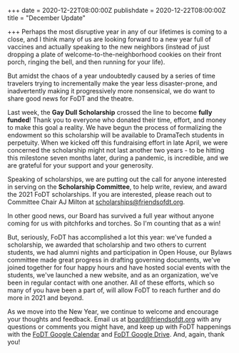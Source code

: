 +++
date = 2020-12-22T08:00:00Z
publishdate = 2020-12-22T08:00:00Z
title = "December Update"

+++
Perhaps the most disruptive year in any of our lifetimes is coming to a close, and I think many of us are looking forward to a new year full of vaccines and actually speaking to the new neighbors (instead of just dropping a plate of welcome-to-the-neighborhood cookies on their front porch, ringing the bell, and then running for your life).   
  
But amidst the chaos of a year undoubtedly caused by a series of time travelers trying to incrementally make the year less disaster-prone, and inadvertently making it progressively more nonsensical, we do want to share good news for FoDT and the theatre.  
  
Last week, the **Gay Dull Scholarship** crossed the line to become **fully funded**! Thank you to everyone who donated their time, effort, and money to make this goal a reality. We have begun the process of formalizing the endowment so this scholarship will be available to DramaTech students in perpetuity. When we kicked off this fundraising effort in late April, we were concerned the scholarship might not last another two years - to be hitting this milestone seven months later, during a pandemic, is incredible, and we are grateful for your support and your generosity.   
  
Speaking of scholarships, we are putting out the call for anyone interested in serving on the **Scholarship Committee**, to help write, review, and award the 2021 FoDT scholarships. If you are interested, please reach out to Committee Chair AJ Milton at [scholarships@friendsofdt.org](mailto:scholarships@friendsofdt.org).  
  
In other good news, our Board has survived a full year without anyone coming for us with pitchforks and torches. So I'm counting that as a win!  
  
But, seriously, FoDT has accomplished a lot this year: we've funded a scholarship, we awarded that scholarship and two others to current students, we had alumni nights and participation in Open House, our Bylaws committee made great progress in drafting governing documents, we've joined together for four happy hours and have hosted social events with the students, we've launched a new website, and as an organization, we've been in regular contact with one another. All of these efforts, which so many of you have been a part of, will allow FoDT to reach further and do more in 2021 and beyond.  
  
As we move into the New Year, we continue to welcome and encourage your thoughts and feedback. Email us at [board@friendsofdt.org](mailto:board@friendsofdt.org) with any questions or comments you might have, and keep up with FoDT happenings with the [FoDT Google Calendar](https://dramatech.us11.list-manage.com/track/click?u=8c474d14d7dee640868d40231&id=c9a22025a2&e=1393253293) and [FoDT Google Drive](https://dramatech.us11.list-manage.com/track/click?u=8c474d14d7dee640868d40231&id=1bc57afe94&e=1393253293). And, again, thank you!